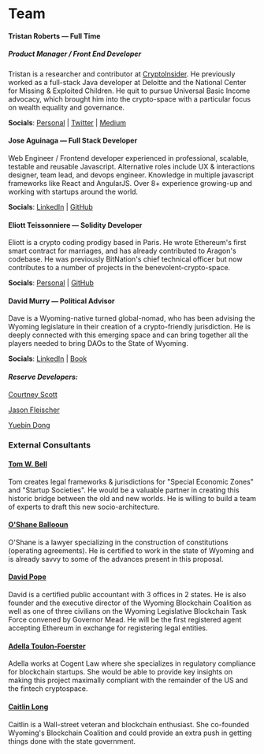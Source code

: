 # Team

#### Tristan Roberts — Full Time
##### Product Manager / Front End Developer

Tristan is a researcher and contributor at [CryptoInsider](https://cryptoinsider.com/author/tristan/). He previously worked as a full-stack Java developer at Deloitte and the National Center for Missing & Exploited Children. He quit to pursue Universal Basic Income advocacy, which brought him into the crypto-space with a particular focus on wealth equality and governance.

**Socials**: [Personal](http://aitheric.com) | [Twitter](https://twitter.com/aitherick) | [Medium](https://medium.com/@aitheric)

#### Jose Aguinaga — Full Stack Developer

Web Engineer / Frontend developer experienced in professional, scalable, testable and reusable Javascript. Alternative roles include UX & interactions designer, team lead, and devops engineer. Knowledge in multiple javascript frameworks like React and AngularJS.  Over 8+ experience growing-up and working with startups around the world.


**Socials**: [LinkedIn](https://www.linkedin.com/in/jjperezaguinaga/) | [GitHub](https://github.com/jjperezaguinaga)

#### Eliott Teissonniere  — Solidity Developer

Eliott is a crypto coding prodigy based in Paris. He wrote Ethereum's first smart contract for marriages, and has already contributed to Aragon's codebase. He was previously BitNation's chief technical officer but now contributes to a number of projects in the benevolent-crypto-space.


**Socials**: [Personal](https://eliott.teissonniere.org/) | [GitHub](https://github.com/DeveloppSoft)


#### David Murry —  Political Advisor

Dave is a Wyoming-native turned global-nomad, who has been advising the Wyoming legislature in their creation of a crypto-friendly jurisdiction. He is deeply connected with this emerging space and can bring together all the players needed to bring DAOs to the State of Wyoming.


**Socials**: [LinkedIn](https://www.linkedin.com/in/david-murry-79512213/) | [Book](https://www.amazon.com/BLOCKCHAIN-DISRUPTION-DECENTRALIZED-DISTRIBUTED-EXPANDS-ebook/dp/B077H566GK)




#### *Reserve Developers:*

[Courtney Scott](http://scottworks.io)

[Jason Fleischer](https://github.com/jrjflei)

[Yuebin Dong](https://github.com/bencolder)


### External Consultants


#### [Tom W. Bell](http://www.tomwbell.com/)

Tom creates legal frameworks & jurisdictions for "Special Economic Zones" and "Startup Societies". He would be a valuable partner in creating this historic bridge between the old and new worlds. He is willing to build a team of experts to draft this new socio-architecture.

#### [O'Shane Ballooun](http://www.ballounlaw.com/)

O'Shane is a lawyer specializing in the construction of constitutions (operating agreements). He is certified to work in the state of Wyoming and is already savvy to some of the advances present in this proposal.

#### [David Pope](http://www.davidapope.com/)

David is a certified public accountant with 3 offices in 2 states. He is also founder and the executive director of the  Wyoming Blockchain Coalition as well as one of three civilians on the Wyoming Legislative Blockchain Task Force convened by Governor Mead. He will be the first registered agent accepting Ethereum in exchange for registering legal entities.

#### [Adella Toulon-Foerster](https://www.linkedin.com/in/adellatoulon)

Adella works at Cogent Law where she specializes in regulatory compliance for blockchain startups. She would be able to provide key insights on making this project maximally compliant with the remainder of the US and the fintech cryptospace.  

#### [Caitlin Long](https://caitlin-long.com/)

Caitlin is a Wall-street veteran and blockchain enthusiast. She co-founded Wyoming's Blockchain Coalition and could provide an extra push in getting things done with the state government.
